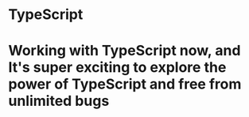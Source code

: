 # TypeScript
<h1>Working with TypeScript now, and It's super exciting to explore the power of TypeScript and free from unlimited bugs</h1>
